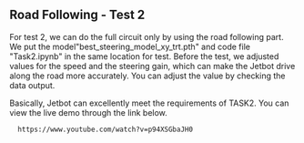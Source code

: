 ## Road Following - Test 2 

For test 2, we can do the full circuit only by using the road following part.
We put the model"best_steering_model_xy_trt.pth" and code file "Task2.ipynb" in the same location for test.
Before the test, we adjusted values for the speed and the steering gain, which can make the Jetbot drive along the road more accurately. You can adjust the value by checking the data output.

Basically, Jetbot can excellently meet the requirements of TASK2. You can view the live demo through the link below.

      https://www.youtube.com/watch?v=p94XSGbaJH0
